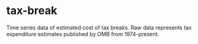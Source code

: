 tax-break
=========

Time series data of estimated cost of tax breaks. Raw data represents tax expenditure estimates published by OMB from 1974-present.
